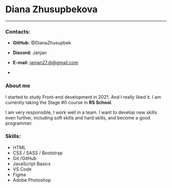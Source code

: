 # Diana Zhusupbekova
----------
### Contacts:
- **GitHub:** @DianaZhusupbek
- **Discord:** Janjan
- **E-mail:** janjan27.dj@gmail.com

- 
### About me
I started to study Front-end development in 2021. And I really liked it. I am currently taking the Stage #0 course in **RS School**. 


I am very responsible, I work well in a team. I want to develop new skills even further, including soft skills and hard skills, and become a good programmer.


### Skills:
* HTML
* CSS / SASS / Bootstrap
* Git /GitHub
* JavaScript Basics
* VS Code
* Figma
* Adobe Photoshop